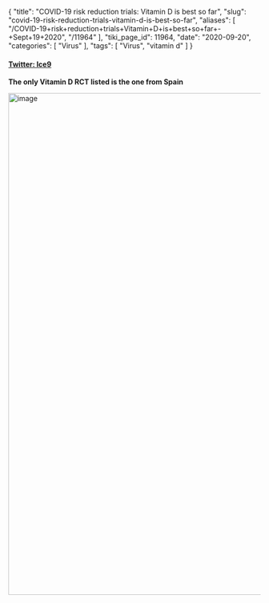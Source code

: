 {
    "title": "COVID-19 risk reduction trials: Vitamin D is best so far",
    "slug": "covid-19-risk-reduction-trials-vitamin-d-is-best-so-far",
    "aliases": [
        "/COVID-19+risk+reduction+trials+Vitamin+D+is+best+so+far+-+Sept+19+2020",
        "/11964"
    ],
    "tiki_page_id": 11964,
    "date": "2020-09-20",
    "categories": [
        "Virus"
    ],
    "tags": [
        "Virus",
        "vitamin d"
    ]
}


#### [Twitter: Ice9](https://twitter.com/__ice9/status/1307408819098718208?s=20)

 **The only Vitamin D RCT listed is the one from Spain** 

<img src="https://d1bk1kqxc0sym.cloudfront.net/attachments/png/twitter-sept-20-vitamin-d-highest-risk-reduction.png" alt="image" width="1000">